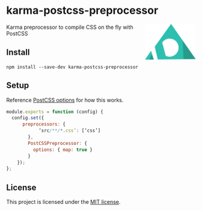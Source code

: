 # karma-postcss-preprocessor
<img src=giticon.png title=karma-postcss-preprocessor align=right height=95>

Karma preprocessor to compile CSS on the fly with PostCSS

## Install

```shell
npm install --save-dev karma-postcss-preprocessor
```

## Setup
Reference [PostCSS options](https://www.npmjs.com/package/postcss#options) for how this works.

```js
module.exports = function (config) {
  config.set({
	  preprocessors: {
			‘src/**/*.css’: [‘css’]
		},
		PostCSSPreprocessor: {
		  options: { map: true }
		}
	});
};
```

## License
This project is licensed under the [MIT license](LICENSE).

